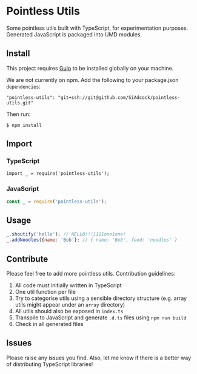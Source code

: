 # Pointless Utils

Some pointless utils built with TypeScript, for experimentation purposes. Generated JavaScript is packaged into UMD modules.

## Install

This project requires [Gulp](http://gulpjs.com/) to be installed globally on your machine.

We are not currently on npm. Add the following to your package.json `dependencies`:

```
"pointless-utils": "git+ssh://git@github.com/SiAdcock/pointless-utils.git"
```

Then run:

```
$ npm install
```

## Import

### TypeScript

```
import _ = require('pointless-utils');
```

### JavaScript

```javascript
const _ = require('pointless-utils');
```

## Usage

```javascript
_.shoutify('hello'); // HELLO!!!1111one1one!
_.addNoodles({name: 'Bob'}; // { name: 'Bob', food: 'noodles' }
```

## Contribute
Please feel free to add more pointless utils. Contribution guidelines:

1. All code must initially written in TypeScript
2. One util function per file
3. Try to categorise utils using a sensible directory structure (e.g. array utils might appear under an `array` directory)
4. All utils should also be exposed in `index.ts`
5. Transpile to JavaScript and generate `.d.ts` files using `npm run build`
6. Check in all generated files

## Issues
Please raise any issues you find. Also, let me know if there is a better way of distributing TypeScript libraries!
